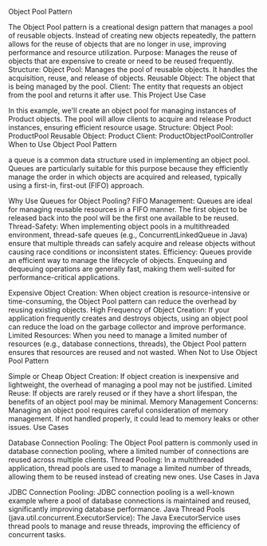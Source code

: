 Object Pool Pattern

The Object Pool pattern is a creational design pattern that manages a pool of reusable objects. Instead of creating new objects repeatedly, the pattern allows for the reuse of objects that are no longer in use, improving performance and resource utilization.
Purpose: Manages the reuse of objects that are expensive to create or need to be reused frequently.
Structure:
Object Pool: Manages the pool of reusable objects. It handles the acquisition, reuse, and release of objects.
Reusable Object: The object that is being managed by the pool.
Client: The entity that requests an object from the pool and returns it after use.
This Project Use Case

In this example, we'll create an object pool for managing instances of Product objects. The pool will allow clients to acquire and release Product instances, ensuring efficient resource usage.
Structure:
Object Pool: ProductPool
Reusable Object: Product
Client: ProductObjectPoolController
When to Use Object Pool Pattern

a queue is a common data structure used in implementing an object pool. Queues are particularly suitable for this purpose because they efficiently manage the order in which objects are acquired and released, typically using a first-in, first-out (FIFO) approach.

Why Use Queues for Object Pooling?
FIFO Management: Queues are ideal for managing reusable resources in a FIFO manner. The first object to be released back into the pool will be the first one available to be reused.
Thread-Safety: When implementing object pools in a multithreaded environment, thread-safe queues (e.g., ConcurrentLinkedQueue in Java) ensure that multiple threads can safely acquire and release objects without causing race conditions or inconsistent states.
Efficiency: Queues provide an efficient way to manage the lifecycle of objects. Enqueuing and dequeuing operations are generally fast, making them well-suited for performance-critical applications.

Expensive Object Creation: When object creation is resource-intensive or time-consuming, the Object Pool pattern can reduce the overhead by reusing existing objects.
High Frequency of Object Creation: If your application frequently creates and destroys objects, using an object pool can reduce the load on the garbage collector and improve performance.
Limited Resources: When you need to manage a limited number of resources (e.g., database connections, threads), the Object Pool pattern ensures that resources are reused and not wasted.
When Not to Use Object Pool Pattern

Simple or Cheap Object Creation: If object creation is inexpensive and lightweight, the overhead of managing a pool may not be justified.
Limited Reuse: If objects are rarely reused or if they have a short lifespan, the benefits of an object pool may be minimal.
Memory Management Concerns: Managing an object pool requires careful consideration of memory management. If not handled properly, it could lead to memory leaks or other issues.
Use Cases

Database Connection Pooling: The Object Pool pattern is commonly used in database connection pooling, where a limited number of connections are reused across multiple clients.
Thread Pooling: In a multithreaded application, thread pools are used to manage a limited number of threads, allowing them to be reused instead of creating new ones.
Use Cases in Java

JDBC Connection Pooling: JDBC connection pooling is a well-known example where a pool of database connections is maintained and reused, significantly improving database performance.
Java Thread Pools (java.util.concurrent.ExecutorService): The Java ExecutorService uses thread pools to manage and reuse threads, improving the efficiency of concurrent tasks.